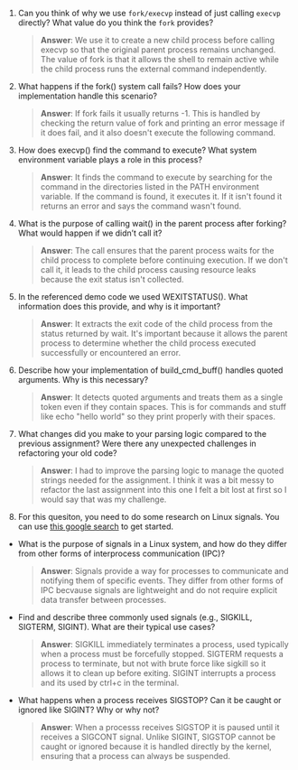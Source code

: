 1. Can you think of why we use `fork/execvp` instead of just calling `execvp` directly? What value do you think the `fork` provides?

    > **Answer**:  We use it to create a new child process before calling execvp so that the original parent process remains unchanged. The value of fork is that it allows the shell to remain active while the child process runs the external command independently.

2. What happens if the fork() system call fails? How does your implementation handle this scenario?

    > **Answer**:  If fork fails it usually returns -1. This is handled by checking the return value of fork and printing an error message if it does fail, and it also doesn't execute the following command.

3. How does execvp() find the command to execute? What system environment variable plays a role in this process?

    > **Answer**:  It finds the command to execute by searching for the command in the directories listed in the PATH environment variable. If the command is found, it executes it. If it isn't found it returns an error and says the command wasn't found.

4. What is the purpose of calling wait() in the parent process after forking? What would happen if we didn’t call it?

    > **Answer**:  The call ensures that the parent process waits for the child process to complete before continuing execution. If we don't call it, it leads to the child process causing resource leaks because the exit status isn't collected.

5. In the referenced demo code we used WEXITSTATUS(). What information does this provide, and why is it important?

    > **Answer**:  It extracts the exit code of the child process from the status returned by wait.  It's important because it allows the parent process to determine whether the child process executed successfully or encountered an error.

6. Describe how your implementation of build_cmd_buff() handles quoted arguments. Why is this necessary?

    > **Answer**:  It detects quoted arguments and treats them as a single token even if they contain spaces. This is for commands and stuff like echo "hello world" so they print properly with their spaces.

7. What changes did you make to your parsing logic compared to the previous assignment? Were there any unexpected challenges in refactoring your old code?

    > **Answer**: I had to improve the parsing logic to manage the quoted strings needed for the assignment. I think it was a bit messy to refactor the last assignment into this one I felt a bit lost at first so I would say that was my challenge.

8. For this quesiton, you need to do some research on Linux signals. You can use [this google search](https://www.google.com/search?q=Linux+signals+overview+site%3Aman7.org+OR+site%3Alinux.die.net+OR+site%3Atldp.org&oq=Linux+signals+overview+site%3Aman7.org+OR+site%3Alinux.die.net+OR+site%3Atldp.org&gs_lcrp=EgZjaHJvbWUyBggAEEUYOdIBBzc2MGowajeoAgCwAgA&sourceid=chrome&ie=UTF-8) to get started.

- What is the purpose of signals in a Linux system, and how do they differ from other forms of interprocess communication (IPC)?

    > **Answer**:  Signals provide a way for processes to communicate and notifying them of specific events. They differ from other forms of IPC becvause signals are lightweight and do not require explicit data transfer between processes.

- Find and describe three commonly used signals (e.g., SIGKILL, SIGTERM, SIGINT). What are their typical use cases?

    > **Answer**:  SIGKILL immediately terminates a process, used typically when a process must be forcefully stopped. SIGTERM requests a process to terminate, but not with brute force like sigkill so it allows it to clean up before exiting. SIGINT interrupts a process and its used by ctrl+c in the terminal.

- What happens when a process receives SIGSTOP? Can it be caught or ignored like SIGINT? Why or why not?

    > **Answer**:  When a processs receives SIGSTOP it is paused until it receives a SIGCONT signal. Unlike SIGINT, SIGSTOP cannot be caught or ignored because it is handled directly by the kernel, ensuring that a process can always be suspended.

